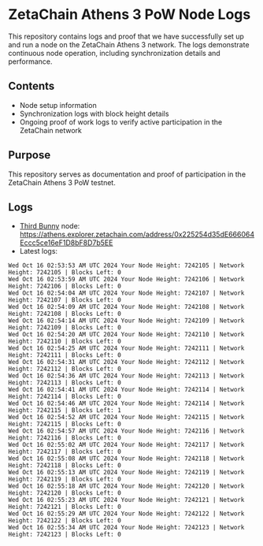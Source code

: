 # ZetaChain Athens 3 PoW Node Logs
This repository contains logs and proof that we have successfully set up and run a node on the ZetaChain Athens 3 network. The logs demonstrate continuous node operation, including synchronization details and performance.

## Contents
- Node setup information
- Synchronization logs with block height details
- Ongoing proof of work logs to verify active participation in the ZetaChain network

## Purpose
This repository serves as documentation and proof of participation in the ZetaChain Athens 3 PoW testnet.

## Logs

- [Third Bunny](https://thirdbunny.xyz/) node: https://athens.explorer.zetachain.com/address/0x225254d35dE666064Eccc5ce16eF1D8bF8D7b5EE
- Latest logs:
```
Wed Oct 16 02:53:53 AM UTC 2024 Your Node Height: 7242105 | Network Height: 7242105 | Blocks Left: 0
Wed Oct 16 02:53:59 AM UTC 2024 Your Node Height: 7242106 | Network Height: 7242106 | Blocks Left: 0
Wed Oct 16 02:54:04 AM UTC 2024 Your Node Height: 7242107 | Network Height: 7242107 | Blocks Left: 0
Wed Oct 16 02:54:09 AM UTC 2024 Your Node Height: 7242108 | Network Height: 7242108 | Blocks Left: 0
Wed Oct 16 02:54:14 AM UTC 2024 Your Node Height: 7242109 | Network Height: 7242109 | Blocks Left: 0
Wed Oct 16 02:54:20 AM UTC 2024 Your Node Height: 7242110 | Network Height: 7242110 | Blocks Left: 0
Wed Oct 16 02:54:25 AM UTC 2024 Your Node Height: 7242111 | Network Height: 7242111 | Blocks Left: 0
Wed Oct 16 02:54:31 AM UTC 2024 Your Node Height: 7242112 | Network Height: 7242112 | Blocks Left: 0
Wed Oct 16 02:54:36 AM UTC 2024 Your Node Height: 7242113 | Network Height: 7242113 | Blocks Left: 0
Wed Oct 16 02:54:41 AM UTC 2024 Your Node Height: 7242114 | Network Height: 7242114 | Blocks Left: 0
Wed Oct 16 02:54:46 AM UTC 2024 Your Node Height: 7242114 | Network Height: 7242115 | Blocks Left: 1
Wed Oct 16 02:54:52 AM UTC 2024 Your Node Height: 7242115 | Network Height: 7242115 | Blocks Left: 0
Wed Oct 16 02:54:57 AM UTC 2024 Your Node Height: 7242116 | Network Height: 7242116 | Blocks Left: 0
Wed Oct 16 02:55:02 AM UTC 2024 Your Node Height: 7242117 | Network Height: 7242117 | Blocks Left: 0
Wed Oct 16 02:55:08 AM UTC 2024 Your Node Height: 7242118 | Network Height: 7242118 | Blocks Left: 0
Wed Oct 16 02:55:13 AM UTC 2024 Your Node Height: 7242119 | Network Height: 7242119 | Blocks Left: 0
Wed Oct 16 02:55:18 AM UTC 2024 Your Node Height: 7242120 | Network Height: 7242120 | Blocks Left: 0
Wed Oct 16 02:55:23 AM UTC 2024 Your Node Height: 7242121 | Network Height: 7242121 | Blocks Left: 0
Wed Oct 16 02:55:29 AM UTC 2024 Your Node Height: 7242122 | Network Height: 7242122 | Blocks Left: 0
Wed Oct 16 02:55:34 AM UTC 2024 Your Node Height: 7242123 | Network Height: 7242123 | Blocks Left: 0
```
